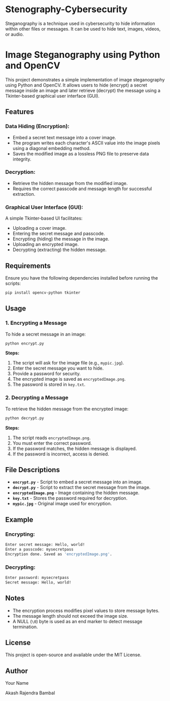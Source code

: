 # Stenography-Cybersecurity
Steganography is a technique used in cybersecurity to hide information within other files or messages. It can be used to hide text, images, videos, or audio. 
# Image Steganography using Python and OpenCV

This project demonstrates a simple implementation of image steganography using Python and OpenCV. It allows users to hide (encrypt) a secret message inside an image and later retrieve (decrypt) the message using a Tkinter-based graphical user interface (GUI).

## Features

### Data Hiding (Encryption):
- Embed a secret text message into a cover image.
- The program writes each character's ASCII value into the image pixels using a diagonal embedding method.
- Saves the modified image as a lossless PNG file to preserve data integrity.

### Decryption:
- Retrieve the hidden message from the modified image.
- Requires the correct passcode and message length for successful extraction.

### Graphical User Interface (GUI):
A simple Tkinter-based UI facilitates:
- Uploading a cover image.
- Entering the secret message and passcode.
- Encrypting (hiding) the message in the image.
- Uploading an encrypted image.
- Decrypting (extracting) the hidden message.

## Requirements
Ensure you have the following dependencies installed before running the scripts:

```bash
pip install opencv-python tkinter
```

## Usage

### 1. Encrypting a Message
To hide a secret message in an image:

```bash
python encrypt.py
```

**Steps:**
1. The script will ask for the image file (e.g., `mypic.jpg`).
2. Enter the secret message you want to hide.
3. Provide a password for security.
4. The encrypted image is saved as `encryptedImage.png`.
5. The password is stored in `key.txt`.

### 2. Decrypting a Message
To retrieve the hidden message from the encrypted image:

```bash
python decrypt.py
```

**Steps:**
1. The script reads `encryptedImage.png`.
2. You must enter the correct password.
3. If the password matches, the hidden message is displayed.
4. If the password is incorrect, access is denied.

## File Descriptions
- **`encrypt.py`** - Script to embed a secret message into an image.
- **`decrypt.py`** - Script to extract the secret message from the image.
- **`encryptedImage.png`** - Image containing the hidden message.
- **`key.txt`** - Stores the password required for decryption.
- **`mypic.jpg`** - Original image used for encryption.

## Example
### Encrypting:
```bash
Enter secret message: Hello, world!
Enter a passcode: mysecretpass
Encryption done. Saved as 'encryptedImage.png'.
```

### Decrypting:
```bash
Enter password: mysecretpass
Secret message: Hello, world!
```

## Notes
- The encryption process modifies pixel values to store message bytes.
- The message length should not exceed the image size.
- A NULL (`\0`) byte is used as an end marker to detect message termination.

## License
This project is open-source and available under the MIT License.

## Author
Your Name

Akash Rajendra Bambal
